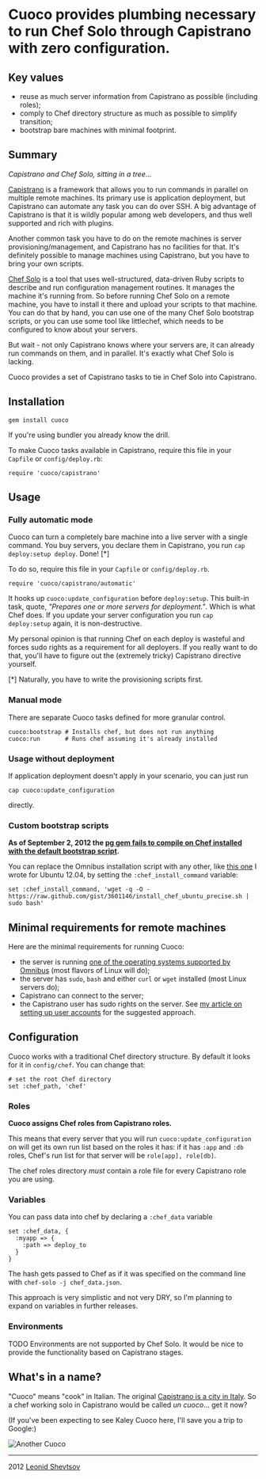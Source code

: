# Cuoco provides plumbing necessary to run Chef Solo through Capistrano with zero configuration.

## Key values

* reuse as much server information from Capistrano as possible (including roles);
* comply to Chef directory structure as much as possible to simplify transition;
* bootstrap bare machines with minimal footprint.

## Summary

*Capistrano and Chef Solo, sitting in a tree...*

[Capistrano](https://github.com/capistrano/capistrano#capistrano) is a framework that allows you to run commands in parallel on multiple remote machines. Its primary use is application deployment, but Capistrano can automate any task you can do over SSH. A big advantage of Capistrano is that it is wildly popular among web developers, and thus well supported and rich with plugins.

Another common task you have to do on the remote machines is server provisioning/management, and Capistrano has no facilities for that. It's definitely possible to manage machines using Capistrano, but you have to bring your own scripts.

[Chef Solo](http://wiki.opscode.com/display/chef/Chef+Solo) is a tool that uses well-structured, data-driven Ruby scripts to describe and run configuration management routines. It manages the machine it's running from. So before running Chef Solo on a remote machine, you have to install it there and upload your scripts to that machine. You can do that by hand, you can use one of the many Chef Solo bootstrap scripts, or you can use some tool like littlechef, which needs to be configured to know about your servers.

But wait - not only Capistrano knows where your servers are, it can already run commands on them, and in parallel. It's exactly what Chef Solo is lacking.

Cuoco provides a set of Capistrano tasks to tie in Chef Solo into Capistrano.

## Installation

    gem install cuoco

If you're using bundler you already know the drill.

To make Cuoco tasks available in Capistrano, require this file in your `Capfile` or `config/deploy.rb`:

    require 'cuoco/capistrano'

## Usage

### Fully automatic mode

Cuoco can turn a completely bare machine into a live server with a single command. You buy servers, you declare them in Capistrano, you run `cap deploy:setup deploy`. Done! [*]

To do so, require this file in your `Capfile` or `config/deploy.rb`.

    require 'cuoco/capistrano/automatic'

It hooks up `cuoco:update_configuration` before `deploy:setup`. This built-in task, quote, 
*"Prepares one or more servers for deployment."*. Which is what Chef does. If you 
update your server configuration you run `cap deploy:setup` again, it is non-destructive.

My personal opinion is that running Chef on each deploy is wasteful and forces
sudo rights as a requirement for all deployers. If you really want to do that, you'll
have to figure out the (extremely tricky) Capistrano directive yourself.

[*] Naturally, you have to write the provisioning scripts first.

### Manual mode

There are separate Cuoco tasks defined for more granular control.

    cuoco:bootstrap # Installs chef, but does not run anything
    cuoco:run       # Runs chef assuming it's already installed

### Usage without deployment

If application deployment doesn't apply in your scenario, you can just run

    cap cuoco:update_configuration

directly.

### Custom bootstrap scripts

**As of September 2, 2012 the [pg gem fails to compile on Chef installed with the default bootstrap script](http://tickets.opscode.com/browse/COOK-1406).**

You can replace the Omnibus installation script with any other, like [this one](https://gist.github.com/3601146) I wrote for Ubuntu 12.04, by setting the `:chef_install_command` variable:

    set :chef_install_command, 'wget -q -O - https://raw.github.com/gist/3601146/install_chef_ubuntu_precise.sh | sudo bash'

## Minimal requirements for remote machines

Here are the minimal requirements for running Cuoco:

* the server is running [one of the operating systems supported by Omnibus](http://wiki.opscode.com/display/chef/Installing+Omnibus+Chef+Client+on+Linux+and+Mac#InstallingOmnibusChefClientonLinuxandMac-TestedOperatingSystems) (most flavors of Linux will do);
* the server has `sudo`, `bash` and either `curl` or `wget` installed (most Linux servers do);
* Capistrano can connect to the server;
* the Capistrano user has sudo rights on the server. See [my article on setting up user accounts](http://leonid.shevtsov.me/en/how-to-set-up-user-accounts-on-your-web-server) for the suggested approach.

## Configuration

Cuoco works with a traditional Chef directory structure. By default it looks for it in `config/chef`.
You can change that:

    # set the root Chef directory 
    set :chef_path, 'chef'

### Roles

**Cuoco assigns Chef roles from Capistrano roles.**

This means that every server that you will run `cuoco:update_configuration` on will
get its own run list based on the roles it has: if it has `:app` and `:db` roles, Chef's run list for that server will be `role[app], role[db]`.

The chef roles directory *must* contain a role file for every Capistrano role you are using.

### Variables

You can pass data into chef by declaring a `:chef_data` variable

    set :chef_data, {
      :myapp => {
        :path => deploy_to
      }
    }

The hash gets passed to Chef as if it was specified on the command line with `chef-solo -j chef_data.json`.

This approach is very simplistic and not very DRY, so I'm planning to expand on variables in further releases.

### Environments

TODO Environments are not supported by Chef Solo. It would be nice to provide the functionality based on Capistrano stages.

## What's in a name?

"Cuoco" means "cook" in Italian. The original [Capistrano is a city in Italy](https://maps.google.com/maps?f=q&source=s_q&hl=en&geocode=&q=Capistrano,+Vibo+Valentia,+Italy&aq=0&oq=capistrano,+italy&sll=37.0625,-95.677068&sspn=60.376022,135.263672&vpsrc=0&t=h&ie=UTF8&hq=&hnear=Capistrano,+Province+of+Vibo+Valentia,+Calabria,+Italy&z=16). So a chef working solo in Capistrano would be called *un cuoco*... get it now?

(If you've been expecting to see Kaley Cuoco here, I'll save you a trip to Google:)

![Another Cuoco](http://i.imgur.com/u5OIil.jpg)

* * * 

2012 [Leonid Shevtsov](http://leonid.shevtsov.me)